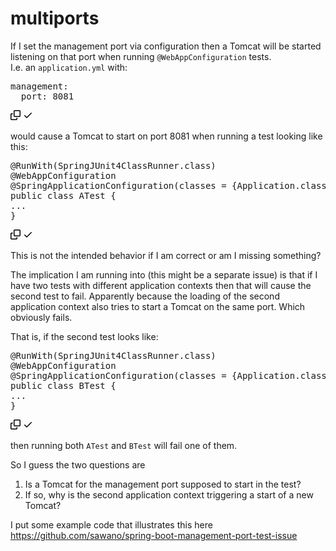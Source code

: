 # multiports
<td class="d-block comment-body markdown-body  js-comment-body">
          <p dir="auto">If I set the management port via configuration then a Tomcat will be started listening on that port when running <code class="notranslate">@WebAppConfiguration</code> tests.<br>
I.e. an <code class="notranslate">application.yml</code> with:</p>
<div class="highlight highlight-source-json notranslate position-relative overflow-auto"><pre><span class="pl-ii">management:</span>
  <span class="pl-ii">port: 8081</span></pre><div class="zeroclipboard-container position-absolute right-0 top-0">
    <clipboard-copy aria-label="Copy" class="ClipboardButton btn js-clipboard-copy m-2 p-0 tooltipped-no-delay" data-copy-feedback="Copied!" data-tooltip-direction="w" value="management:
  port: 8081" tabindex="0" role="button">
      <svg aria-hidden="true" height="16" viewBox="0 0 16 16" version="1.1" width="16" data-view-component="true" class="octicon octicon-copy js-clipboard-copy-icon m-2">
    <path fill-rule="evenodd" d="M0 6.75C0 5.784.784 5 1.75 5h1.5a.75.75 0 010 1.5h-1.5a.25.25 0 00-.25.25v7.5c0 .138.112.25.25.25h7.5a.25.25 0 00.25-.25v-1.5a.75.75 0 011.5 0v1.5A1.75 1.75 0 019.25 16h-7.5A1.75 1.75 0 010 14.25v-7.5z"></path><path fill-rule="evenodd" d="M5 1.75C5 .784 5.784 0 6.75 0h7.5C15.216 0 16 .784 16 1.75v7.5A1.75 1.75 0 0114.25 11h-7.5A1.75 1.75 0 015 9.25v-7.5zm1.75-.25a.25.25 0 00-.25.25v7.5c0 .138.112.25.25.25h7.5a.25.25 0 00.25-.25v-7.5a.25.25 0 00-.25-.25h-7.5z"></path>
</svg>
      <svg aria-hidden="true" height="16" viewBox="0 0 16 16" version="1.1" width="16" data-view-component="true" class="octicon octicon-check js-clipboard-check-icon color-fg-success d-none m-2">
    <path fill-rule="evenodd" d="M13.78 4.22a.75.75 0 010 1.06l-7.25 7.25a.75.75 0 01-1.06 0L2.22 9.28a.75.75 0 011.06-1.06L6 10.94l6.72-6.72a.75.75 0 011.06 0z"></path>
</svg>
    </clipboard-copy>
  </div></div>
<p dir="auto">would cause a Tomcat to start on port 8081 when running a test looking like this:</p>
<div class="highlight highlight-source-java notranslate position-relative overflow-auto"><pre><span class="pl-c1">@</span><span class="pl-c1">RunWith</span>(<span class="pl-smi">SpringJUnit4ClassRunner</span>.<span class="pl-s1">class</span>)
<span class="pl-c1">@</span><span class="pl-c1">WebAppConfiguration</span>
<span class="pl-c1">@</span><span class="pl-c1">SpringApplicationConfiguration</span>(<span class="pl-s1">classes</span> = {<span class="pl-smi">Application</span>.<span class="pl-s1">class</span>})
<span class="pl-k">public</span> <span class="pl-k">class</span> <span class="pl-smi">ATest</span> {
...
}</pre><div class="zeroclipboard-container position-absolute right-0 top-0">
    <clipboard-copy aria-label="Copy" class="ClipboardButton btn js-clipboard-copy m-2 p-0 tooltipped-no-delay" data-copy-feedback="Copied!" data-tooltip-direction="w" value="@RunWith(SpringJUnit4ClassRunner.class)
@WebAppConfiguration
@SpringApplicationConfiguration(classes = {Application.class})
public class ATest {
...
}" tabindex="0" role="button" style="display: inherit;">
      <svg aria-hidden="true" height="16" viewBox="0 0 16 16" version="1.1" width="16" data-view-component="true" class="octicon octicon-copy js-clipboard-copy-icon m-2">
    <path fill-rule="evenodd" d="M0 6.75C0 5.784.784 5 1.75 5h1.5a.75.75 0 010 1.5h-1.5a.25.25 0 00-.25.25v7.5c0 .138.112.25.25.25h7.5a.25.25 0 00.25-.25v-1.5a.75.75 0 011.5 0v1.5A1.75 1.75 0 019.25 16h-7.5A1.75 1.75 0 010 14.25v-7.5z"></path><path fill-rule="evenodd" d="M5 1.75C5 .784 5.784 0 6.75 0h7.5C15.216 0 16 .784 16 1.75v7.5A1.75 1.75 0 0114.25 11h-7.5A1.75 1.75 0 015 9.25v-7.5zm1.75-.25a.25.25 0 00-.25.25v7.5c0 .138.112.25.25.25h7.5a.25.25 0 00.25-.25v-7.5a.25.25 0 00-.25-.25h-7.5z"></path>
</svg>
      <svg aria-hidden="true" height="16" viewBox="0 0 16 16" version="1.1" width="16" data-view-component="true" class="octicon octicon-check js-clipboard-check-icon color-fg-success d-none m-2">
    <path fill-rule="evenodd" d="M13.78 4.22a.75.75 0 010 1.06l-7.25 7.25a.75.75 0 01-1.06 0L2.22 9.28a.75.75 0 011.06-1.06L6 10.94l6.72-6.72a.75.75 0 011.06 0z"></path>
</svg>
    </clipboard-copy>
  </div></div>
<p dir="auto">This is not the intended behavior if I am correct or am I missing something?</p>
<p dir="auto">The implication I am running into (this might be a separate issue) is that if I have two tests with different application contexts then that will cause the second test to fail. Apparently because the loading of the  second application context also tries to start a Tomcat on the same port. Which obviously fails.</p>
<p dir="auto">That is, if the second test looks like:</p>
<div class="highlight highlight-source-java notranslate position-relative overflow-auto"><pre><span class="pl-c1">@</span><span class="pl-c1">RunWith</span>(<span class="pl-smi">SpringJUnit4ClassRunner</span>.<span class="pl-s1">class</span>)
<span class="pl-c1">@</span><span class="pl-c1">WebAppConfiguration</span>
<span class="pl-c1">@</span><span class="pl-c1">SpringApplicationConfiguration</span>(<span class="pl-s1">classes</span> = {<span class="pl-smi">Application</span>.<span class="pl-s1">class</span>, <span class="pl-smi">BTest</span>.<span class="pl-s1">Conf</span>.<span class="pl-s1">class</span>})
<span class="pl-k">public</span> <span class="pl-k">class</span> <span class="pl-smi">BTest</span> {
...
}</pre><div class="zeroclipboard-container position-absolute right-0 top-0">
    <clipboard-copy aria-label="Copy" class="ClipboardButton btn js-clipboard-copy m-2 p-0 tooltipped-no-delay" data-copy-feedback="Copied!" data-tooltip-direction="w" value="@RunWith(SpringJUnit4ClassRunner.class)
@WebAppConfiguration
@SpringApplicationConfiguration(classes = {Application.class, BTest.Conf.class})
public class BTest {
...
}" tabindex="0" role="button">
      <svg aria-hidden="true" height="16" viewBox="0 0 16 16" version="1.1" width="16" data-view-component="true" class="octicon octicon-copy js-clipboard-copy-icon m-2">
    <path fill-rule="evenodd" d="M0 6.75C0 5.784.784 5 1.75 5h1.5a.75.75 0 010 1.5h-1.5a.25.25 0 00-.25.25v7.5c0 .138.112.25.25.25h7.5a.25.25 0 00.25-.25v-1.5a.75.75 0 011.5 0v1.5A1.75 1.75 0 019.25 16h-7.5A1.75 1.75 0 010 14.25v-7.5z"></path><path fill-rule="evenodd" d="M5 1.75C5 .784 5.784 0 6.75 0h7.5C15.216 0 16 .784 16 1.75v7.5A1.75 1.75 0 0114.25 11h-7.5A1.75 1.75 0 015 9.25v-7.5zm1.75-.25a.25.25 0 00-.25.25v7.5c0 .138.112.25.25.25h7.5a.25.25 0 00.25-.25v-7.5a.25.25 0 00-.25-.25h-7.5z"></path>
</svg>
      <svg aria-hidden="true" height="16" viewBox="0 0 16 16" version="1.1" width="16" data-view-component="true" class="octicon octicon-check js-clipboard-check-icon color-fg-success d-none m-2">
    <path fill-rule="evenodd" d="M13.78 4.22a.75.75 0 010 1.06l-7.25 7.25a.75.75 0 01-1.06 0L2.22 9.28a.75.75 0 011.06-1.06L6 10.94l6.72-6.72a.75.75 0 011.06 0z"></path>
</svg>
    </clipboard-copy>
  </div></div>
<p dir="auto">then running both <code class="notranslate">ATest</code> and <code class="notranslate">BTest</code> will fail one of them.</p>
<p dir="auto">So I guess the two questions are</p>
<ol dir="auto">
<li>Is a Tomcat for the management port supposed to start in the test?</li>
<li>If so, why is the second application context triggering a start of a new Tomcat?</li>
</ol>
<p dir="auto">I put some example code that illustrates this here <a href="https://github.com/sawano/spring-boot-management-port-test-issue">https://github.com/sawano/spring-boot-management-port-test-issue</a></p>
      </td>
